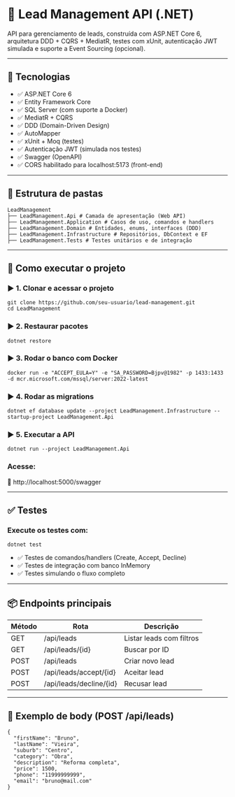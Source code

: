 # 🧠 Lead Management API (.NET)

API para gerenciamento de leads, construída com ASP.NET Core 6, arquitetura DDD + CQRS + MediatR, testes com xUnit, autenticação JWT simulada e suporte a Event Sourcing (opcional).

---

## 🧰 Tecnologias

- ✅ ASP.NET Core 6
- ✅ Entity Framework Core
- ✅ SQL Server (com suporte a Docker)
- ✅ MediatR + CQRS
- ✅ DDD (Domain-Driven Design)
- ✅ AutoMapper
- ✅ xUnit + Moq (testes)
- ✅ Autenticação JWT (simulada nos testes)
- ✅ Swagger (OpenAPI)
- ✅ CORS habilitado para localhost:5173 (front-end)

---

## 📁 Estrutura de pastas

```
LeadManagement
├── LeadManagement.Api # Camada de apresentação (Web API)
├── LeadManagement.Application # Casos de uso, comandos e handlers
├── LeadManagement.Domain # Entidades, enums, interfaces (DDD)
├── LeadManagement.Infrastructure # Repositórios, DbContext e EF
├── LeadManagement.Tests # Testes unitários e de integração
```

---

## 🚀 Como executar o projeto

### ▶️ 1. Clonar e acessar o projeto

```
git clone https://github.com/seu-usuario/lead-management.git
cd LeadManagement
```

### ▶️ 2. Restaurar pacotes

```
dotnet restore
```

### ▶️ 3. Rodar o banco com Docker

```
docker run -e "ACCEPT_EULA=Y" -e "SA_PASSWORD=Bjpv@1982" -p 1433:1433 -d mcr.microsoft.com/mssql/server:2022-latest
```

### ▶️ 4. Rodar as migrations

```
dotnet ef database update --project LeadManagement.Infrastructure --startup-project LeadManagement.Api
```

### ▶️ 5. Executar a API

```
dotnet run --project LeadManagement.Api
```

### Acesse:

📎 http://localhost:5000/swagger

---

## ✅ Testes

### Execute os testes com:

```
dotnet test
```

- ✅ Testes de comandos/handlers (Create, Accept, Decline)
- ✅ Testes de integração com banco InMemory
- ✅ Testes simulando o fluxo completo

---

## 📦 Endpoints principais

| Método | Rota	                   | Descrição                |
|--------|-------------------------|--------------------------|
| GET    | /api/leads              | Listar leads com filtros |
| GET	   | /api/leads/{id}         | Buscar por ID            |
| POST   | /api/leads              | Criar novo lead          |
| POST   | /api/leads/accept/{id}  | Aceitar lead             |
| POST   | /api/leads/decline/{id} | Recusar lead             |

---

## 🧪 Exemplo de body (POST /api/leads)

```
{
  "firstName": "Bruno",
  "lastName": "Vieira",
  "suburb": "Centro",
  "category": "Obra",
  "description": "Reforma completa",
  "price": 1500,
  "phone": "11999999999",
  "email": "bruno@mail.com"
}
```
